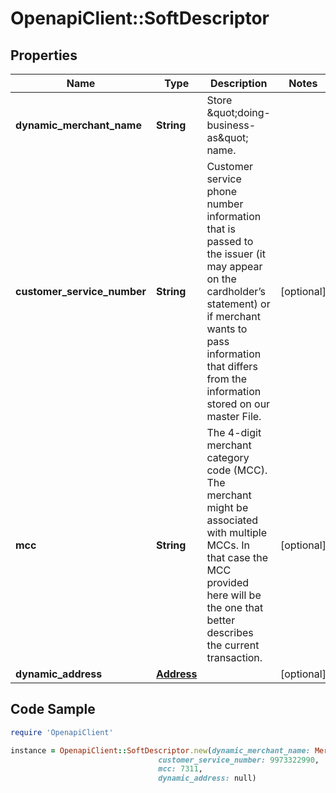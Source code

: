 # OpenapiClient::SoftDescriptor

## Properties

Name | Type | Description | Notes
------------ | ------------- | ------------- | -------------
**dynamic_merchant_name** | **String** | Store \&quot;doing-business-as\&quot; name. | 
**customer_service_number** | **String** | Customer service phone number information that is passed to the issuer (it may appear on the cardholder’s statement) or if merchant wants to pass information that differs from the information stored on our master File. | [optional] 
**mcc** | **String** | The 4-digit merchant category code (MCC). The merchant might be associated with multiple MCCs. In that case the MCC provided here will be the one that better describes the current transaction. | [optional] 
**dynamic_address** | [**Address**](Address.md) |  | [optional] 

## Code Sample

```ruby
require 'OpenapiClient'

instance = OpenapiClient::SoftDescriptor.new(dynamic_merchant_name: Merchant XYZ,
                                 customer_service_number: 9973322990,
                                 mcc: 7311,
                                 dynamic_address: null)
```


